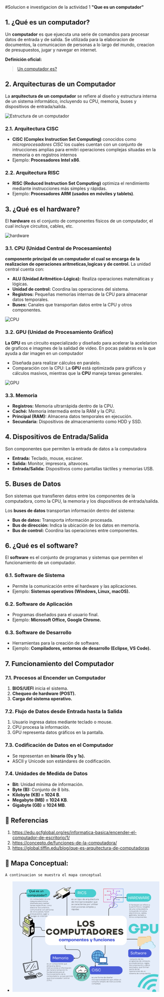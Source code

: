 
#Solucion e investigacion de la actividad 1 **"Que es un computador"**

## 1. ¿Qué es un computador?
Un **computador** es que ejuecuta una serie de comandos para procesar datos de entrada y de salida. Se utilizada para la elaboracion de documentos, la comunicacion de personas a lo largo del mundo, creacion de presupuestos, jugar y navegar en internet.

**Definición oficial:** 
> [Un computador es?](https://edu.gcfglobal.org/es/informatica-basica/encender-el-computador-de-escritorio/1/)

## 2. Arquitecturas de un Computador
La **arquitectura de un computador** se refiere al diseño y estructura interna de un sistema informático, incluyendo su CPU, memoria, buses y dispositivos de entrada/salida.


![Estructura de un computador](https://blogger.googleusercontent.com/img/b/R29vZ2xl/AVvXsEiy36FF-l1UgxvLhyphenhyphentOzgVBR2JAty6fLRrEywswYBZvgPPU6eCgrilxfdvx_3IuIv1EsFycSCg2FjlYdlwAao-2n17YZY_Qyoy7cvzmjMN9Vb6dJqq0E1XU-LLh8fqKYi1qDz-kCntd_92O/s1600/perfect_pc-300x240.jpg)

### 2.1. Arquitectura CISC
- **CISC (Complex Instruction Set Computing)** conocidos como *microprocesadores CISC* los cuales cuentan con un conjunto de intrucciones amplias para ermitri operaciones complejas situadas en la memoria o en registros internos
- Ejemplo: **Procesadores Intel x86**.

### 2.2. Arquitectura RISC
- **RISC (Reduced Instruction Set Computing)** optimiza el rendimiento mediante instrucciones más simples y rápidas.
- Ejemplo: **Procesadores ARM (usados en móviles y tablets)**.

## 3. ¿Qué es el hardware?
El **hardware** es el conjunto de componentes físicos de un computador, el cual incluye circuitos, cables, etc.

![hardware](https://muyeducativo.com/wp-content/uploads/2018/01/cpu-images-min_opt.jpg)

### 3.1. CPU (Unidad Central de Procesamiento)
**componente principal de un computador el cual se encarga de la realizacion de operaciones aritmeticas,logicas y de control.** La unidad central cuenta con: 

- **ALU (Unidad Aritmético-Lógica):** Realiza operaciones matemáticas y lógicas.
- **Unidad de control:** Coordina las operaciones del sistema.
- **Registros:** Pequeñas memorias internas de la CPU para almacenar datos temporales.
- **Buses:** Canales que transportan datos entre la CPU y otros componentes.

![CPU](https://concepto.de/wp-content/uploads/2014/08/CPU-e1551228076500.jpg)

### 3.2. GPU (Unidad de Procesamiento Gráfico)
**La GPU** es un circuito especializado y diseñado para acelerar la acelelarion de graficos e imagmes de la salidad de video. En pocas palabras es la que ayuda a dar imagen en un computador

- Diseñada para realizar cálculos en paralelo.
- Comparación con la CPU: La **GPU** está optimizada para gráficos y cálculos masivos, mientras que la **CPU** maneja tareas generales.

![GPU](https://es.digitaltrends.com/wp-content/uploads/2021/08/gpu-neon-lights.jpg?fit=720%2C720&p=1)

### 3.3. Memoria

- **Registros:** Memoria ultrarrápida dentro de la CPU.
- **Caché:** Memoria intermedia entre la RAM y la CPU.
- **Principal (RAM):** Almacena datos temporales en ejecución.
- **Secundaria:** Dispositivos de almacenamiento como HDD y SSD.

## 4. Dispositivos de Entrada/Salida
Son componentes que permiten la entrada de datos a la computadora 
- **Entrada:** Teclado, mouse, escáner.
- **Salida:** Monitor, impresora, altavoces.
- **Entrada/Salida:** Dispositivos como pantallas táctiles y memorias USB.

## 5. Buses de Datos
Son sistemas que transfieren datos entre los componentes de la computadora, como la CPU, la memoria y los dispositivos de entrada/salida.

Los **buses de datos** transportan información dentro del sistema:
- **Bus de datos:** Transporta información procesada.
- **Bus de dirección:** Indica la ubicación de los datos en memoria.
- **Bus de control:** Coordina las operaciones entre componentes.

## 6. ¿Qué es el software?
El **software** es el conjunto de programas y sistemas que permiten el funcionamiento de un computador.

### 6.1. Software de Sistema
- Permite la comunicación entre el hardware y las aplicaciones.
- Ejemplo: **Sistemas operativos (Windows, Linux, macOS).**

### 6.2. Software de Aplicación
- Programas diseñados para el usuario final.
- Ejemplo: **Microsoft Office, Google Chrome.**

### 6.3. Software de Desarrollo
- Herramientas para la creación de software.
- Ejemplo: **Compiladores, entornos de desarrollo (Eclipse, VS Code).**

## 7. Funcionamiento del Computador

### 7.1. Procesos al Encender un Computador
1. **BIOS/UEFI** inicia el sistema.
2. **Chequeo de hardware (POST).**
3. **Carga del sistema operativo.**

### 7.2. Flujo de Datos desde Entrada hasta la Salida
1. Usuario ingresa datos mediante teclado o mouse.
2. CPU procesa la información.
3. GPU representa datos gráficos en la pantalla.

### 7.3. Codificación de Datos en el Computador
- Se representan en **binario (0s y 1s).**
- ASCII y Unicode son estándares de codificación.

### 7.4. Unidades de Medida de Datos
- **Bit:** Unidad mínima de información.
- **Byte (B):** Conjunto de 8 bits.
- **Kilobyte (KB) = 1024 B**.
- **Megabyte (MB) = 1024 KB**.
- **Gigabyte (GB) = 1024 MB**.

## 📌 Referencias
1. https://edu.gcfglobal.org/es/informatica-basica/encender-el-computador-de-escritorio/1/
2. https://concepto.de/funciones-de-la-computadora/
3. https://global.tiffin.edu/blog/que-es-arquitectura-de-computadoras

## 📍 Mapa Conceptual:
    A continuacion se muestra el mapa conceptual 
- ![mapa mental](../imagenes/Mapa_Mental.png)

